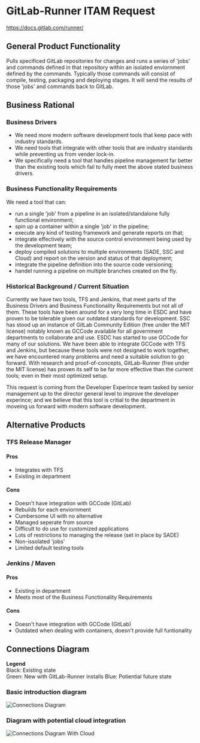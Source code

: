 # GitLab-Runner ITAM Request 
https://docs.gitlab.com/runner/

## General Product Functionality
Pulls specificed GitLab repositories for changes and runs a series of 'jobs' and commands defined in that repository within an isolated enviornment defined by the commands. Typically those commands will consist of compile, testing, packaging and deploying stages. It will send the results of those 'jobs' and commands back to GitLab.

## Business Rational

### Business Drivers 

- We need more modern software development tools that keep pace with industry standards.  
- We need tools that integrate with other tools that are industry standards while preventing us from vender lock-in.  
- We specifically need a tool that handles pipeline management far better than the existing tools which fail to fully meet the above stated business drivers. 

### Business Functionality Requirements 

We need a tool that can: 
- run a single 'job' from a pipeline in an isolated/standalone fully functional environment; 
- spin up a container within a single 'job' in the pipeline; 
- execute any kind of testing framework and generate reports on that; 
- integrate effectively with the source control environment being used by the development team; 
- deploy compiled solutions to multiple environments (SADE, SSC and Cloud) and report on the version and status of that deployment; 
- integrate the pipeline definition into the source code versioning; 
- handel running a pipeline on multiple branches created on the fly.

### Historical Background / Current Situation 

Currently we have two tools, TFS and Jenkins, that meet parts of the Business Drivers and Business Functionality Requirements but not all of them. 
These tools have been around for a very long time in ESDC and have proven to be tolerable given our outdated standards for development. 
SSC has stood up an instance of GitLab Community Edition (free under the MIT license) notably known as GCCode available for all government departments to collaborate and use. 
ESDC has started to use GCCode for many of our solutions. 
We have been able to integrate GCCode with TFS and Jenkins, but because these tools were not designed to work together, we have encountered many problems and need a suitable solution to go forward. 
With research and proof-of-concepts, GitLab-Runner (free under the MIT license) has proven its self to be far more effective than the current tools; even in their most optimized setup. 

This request is coming from the Developer Experince team tasked by senior management up to the director general level to improve the developer experince; and we believe that this tool is critial to the department in moveing us forward with modern software development.

## Alternative Products

### TFS Release Manager

#### Pros
- Integrates with TFS
- Existing in department

#### Cons
- Doesn't have integration with GCCode (GitLab)
- Rebuilds for each enviornment
- Cumbersome UI with no alternative
- Managed seperate from source
- Difficult to do use for customized applications
- Lots of restrictions to managing the release (set in place by SADE)
- Non-issolated 'jobs'
- Limited default testing tools

### Jenkins / Maven

#### Pros
- Existing in department
- Meets most of the Business Functionality Requirements

#### Cons
- Doesn't have integration with GCCode (GitLab)
- Outdated when dealing with containers, doesn't provide full funtionality

## Connections Diagram
**Legend**  
Black: Existing state  
Green: New with GitLab-Runner installs
Blue: Potiential future state

### Basic introduction diagram
![Connections Diagram](https://github.com/esdc-devx/DX-Notes/blob/gitlab-runner/software-requests/GitLab-Runner_ConnectionDiagram.PNG)


### Diagram with potential cloud integration
![Connections Diagram With Cloud](https://github.com/esdc-devx/DX-Notes/blob/gitlab-runner/software-requests/GitLab-Runner_ConnectionDiagram_WithCloud.PNG)
